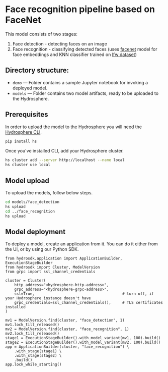 # Face recognition pipeline based on FaceNet

This model consists of two stages:
1. Face detection - detecting faces on an image
1. Face recognition - classifying detected faces (uses [facenet](https://github.com/davidsandberg/facenet) model for face embeddings and KNN classifier trained on [lfw dataset](http://vis-www.cs.umass.edu/lfw/))

## Directory structure:

- `demo` — Folder contains a sample Jupyter notebook for invoking a deployed model.
- `models` — Folder contains two model artifacts, ready to be uploaded to the Hydrosphere. 

## Prerequisites

In order to upload the model to the Hydrosphere you will need the [Hydrosphere CLI](https://docs.hydrosphere.io/quickstart/installation/cli).

```sh
pip install hs
```

Once you've installed CLI, add your Hydrosphere cluster.

```sh
hs cluster add --server http://localhost --name local
hs cluster use local
```

## Model upload

To upload the models, follow below steps.

```sh
cd models/face_detection
hs upload
cd ../face_recognition
hs upload
```


## Model deployment

To deploy a model, create an application from it. You can do it either from the UI, or by using our Python SDK.

```
from hydrosdk.application import ApplicationBuilder, ExecutionStageBuilder
from hydrosdk import Cluster, ModelVersion
from grpc import ssl_channel_credentials

cluster = Cluster(
    http_address="<hydrosphere-http-address>",
    grpc_address="<hydrosphere-grpc-address>",
    ssl=True,                                       # turn off, if your Hydrosphere instance doesn't have
    grpc_credentials=ssl_channel_credentials(),     # TLS certificates installed
)

mv1 = ModelVersion.find(cluster, "face_detection", 1)
mv1.lock_till_released()
mv2 = ModelVersion.find(cluster, "face_recognition", 1)
mv2.lock_till_released()
stage1 = ExecutionStageBuilder().with_model_variant(mv1, 100).build()
stage2 = ExecutionStageBuilder().with_model_variant(mv2, 100).build()
app = ApplicationBuilder(cluster, "face_recognition") \
    .with_stage(stage1) \
    .with_stage(stage2) \
    .build()
app.lock_while_starting()
```
